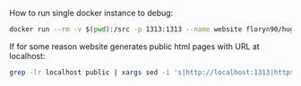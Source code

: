 How to run single docker instance to debug:
```bash
docker run --rm -v $(pwd):/src -p 1313:1313 --name website floryn90/hugo:0.127.0-ext-debian server
```
If for some reason website generates public html pages with URL at localhost:
```bash
grep -lr localhost public | xargs sed -i 's|http://localhost:1313|https://blog.sanchpet.su|g'
```
